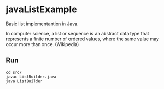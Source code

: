# javaListExample

Basic list implementantion in Java.

In computer science, a list or sequence is an abstract data type that represents a finite number of ordered values, where the same value may occur more than once. (Wikipedia)

## Run

```
cd src/
javac ListBuilder.java
java ListBuilder
```
